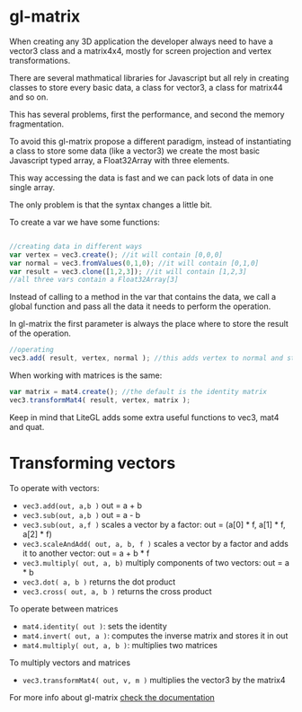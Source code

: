 # gl-matrix 

When creating any 3D application the developer always need to have a vector3 class and a matrix4x4, mostly for screen projection and vertex transformations.

There are several mathmatical libraries for Javascript but all rely in creating classes to store every basic data, a class for vector3, a class for matrix44 and so on.

This has several problems, first the performance, and second the memory fragmentation.

To avoid this gl-matrix propose a different paradigm, instead of instantiating a class to store some data (like a vector3) we create the most basic Javascript typed array, a Float32Array with three elements.

This way accessing the data is fast and we can pack lots of data in one single array.

The only problem is that the syntax changes a little bit. 

To create a var we have some functions:


```javascript

//creating data in different ways
var vertex = vec3.create(); //it will contain [0,0,0]
var normal = vec3.fromValues(0,1,0); //it will contain [0,1,0]
var result = vec3.clone([1,2,3]); //it will contain [1,2,3]
//all three vars contain a Float32Array[3]
```

Instead of calling to a method in the var that contains the data, we call a global function and pass all the data it needs to perform the operation.

In gl-matrix the first parameter is always the place where to store the result of the operation.

```javascript
//operating
vec3.add( result, vertex, normal ); //this adds vertex to normal and stores the result in result
```

When working with matrices is the same:

```javascript
var matrix = mat4.create(); //the default is the identity matrix
vec3.transformMat4( result, vertex, matrix );
```

Keep in mind that LiteGL adds some extra useful functions to vec3, mat4 and quat.

# Transforming vectors

To operate with vectors:

- ```vec3.add(out, a,b )``` out = a + b
- ```vec3.sub(out, a,b )``` out = a - b
- ```vec3.sub(out, a,f )``` scales a vector by a factor: out = (a[0] * f, a[1] * f, a[2] * f)
- ```vec3.scaleAndAdd( out, a, b, f )``` scales a vector by a factor and adds it to another vector: out = a + b * f
- ```vec3.multiply( out, a, b)``` multiply components of two vectors: out = a * b
- ```vec3.dot( a, b )``` returns the dot product
- ```vec3.cross( out, a, b )``` returns the cross product

To operate between matrices
- ```mat4.identity( out )```: sets the identity
- ```mat4.invert( out, a )```: computes the inverse matrix and stores it in out
- ```mat4.multiply( out, a, b )```: multiplies two matrices

To multiply vectors and matrices
- ```vec3.transformMat4( out, v, m )``` multiplies the vector3 by the matrix4


For more info about gl-matrix [check the documentation](http://glmatrix.net/docs/glMatrix.html)

